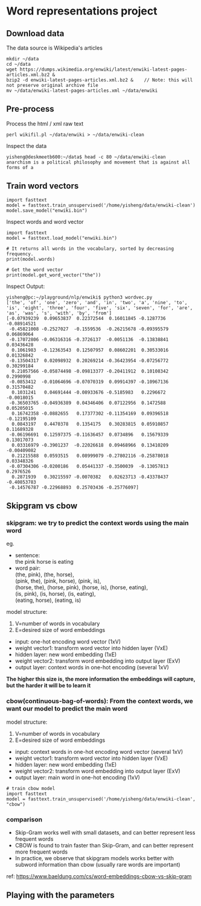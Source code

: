 # Word representations project
## Download data
The data source is Wikipedia's articles
```
mkdir ~/data
cd ~/data
wget https://dumps.wikimedia.org/enwiki/latest/enwiki-latest-pages-articles.xml.bz2 &
bzip2 -d enwiki-latest-pages-articles.xml.bz2 &    // Note: this will not preserve original archive file
mv ~/data/enwiki-latest-pages-articles.xml ~/data/enwiki
```
## Pre-process
Process the html / xml raw text
```
perl wikifil.pl ~/data/enwiki > ~/data/enwiki-clean
```

Inspect the data
```
yisheng@deskmeetb600:~/data$ head -c 80 ~/data/enwiki-clean
anarchism is a political philosophy and movement that is against all forms of a
```

## Train word vectors
```
import fasttext
model = fasttext.train_unsupervised('/home/yisheng/data/enwiki-clean')
model.save_model("enwiki.bin")
```

Inspect words and word vector
```
import fasttext
model = fasttext.load_model("enwiki.bin")

# It returns all words in the vocabulary, sorted by decreasing frequency.
print(model.words)

# Get the word vector
print(model.get_word_vector("the"))
```

Inspect Output:
```
yisheng@pc:~/playground/nlp/enwiki$ python3 wordvec.py
['the', 'of', 'one', 'zero', 'and', 'in', 'two', 'a', 'nine', 'to', 'is', 'eight', 'three', 'four', 'five', 'six', 'seven', 'for', 'are', 'as', 'was', 's', 'with', 'by', 'from']
[-0.07939239  0.09653837  0.22372544  0.16011845 -0.1287736  -0.08914521
 -0.45821008 -0.2527027  -0.1559536  -0.26215678 -0.09395579  0.06869064
 -0.17072806 -0.06316316 -0.3726137  -0.0051136  -0.13838841  0.03436428
  0.1061983  -0.12363543  0.12507957  0.08602201  0.30533016  0.01326842
 -0.13504317  0.02098932  0.20269214 -0.36423954 -0.07256772  0.30299184
  0.21057566 -0.05874498 -0.09813377 -0.20411912  0.10108342  0.2990998
 -0.0853412  -0.01064696 -0.07070319  0.09914397 -0.10967136  0.31570482
  0.1031241   0.04691444 -0.08933676 -0.5185983   0.2296672  -0.0018015
 -0.36503765 -0.04936389  0.04346406  0.07122956  0.1472588   0.05205015
  0.16742358 -0.0882655   0.17377302 -0.11354169  0.09396518 -0.12195109
  0.0843197   0.4470378   0.1354175   0.30283815  0.05910857  0.11689328
 -0.06196691  0.12597375 -0.11636457  0.0734896   0.15679339  0.13017073
  0.03316979 -0.3901237  -0.22026618  0.09468966  0.13410209 -0.00409082
  0.21215588  0.0593515   0.08999079 -0.27802116 -0.25878018  0.03348326
 -0.07304306 -0.0200186   0.05441337 -0.3500039  -0.13057813  0.2976526
  0.2871939   0.30215597 -0.0070382   0.02623713 -0.43378437 -0.40853783
 -0.14576787 -0.22968893  0.25703436 -0.25776097]
```

## Skipgram vs cbow
### skipgram: we try to predict the context words using the main word
eg.  
- sentence:   
    the pink horse is eating  
- word pair:  
    (the, pink), (the, horse),  
	(pink, the), (pink, horse), (pink, is),  
    (horse, the), (horse, pink), (horse, is), (horse, eating),  
    (is, pink), (is, horse), (is, eating),  
    (eating, horse), (eating, is)  

model structure:    
1. V=number of words in vocabulary  
2. E=desired size of word embeddings  

- input: one-hot encoding word vector (1xV)  
- weight vector1: transform word vector into hidden layer (VxE)  
- hidden layer: new word embedding (1xE)  
- weight vector2: transform word embedding into output layer (ExV)  
- output layer: context words in one-hot encoding (several 1xV)  

**The higher this size is, the more information the embeddings will capture, but the harder it will be to learn it**

### cbow(continuous-bag-of-words): From the context words, we want our model to predict the main word
model structure:
1. V=number of words in vocabulary  
2. E=desired size of word embeddings  

- input: context words in one-hot encoding word vector (several 1xV)
- weight vector1: transform word vector into hidden layer (VxE)
- hidden layer: new word embedding (1xE)
- weight vector2: transform word embedding into output layer (ExV)
- output layer: main word in one-hot encoding (1xV)

```
# train cbow model
import fasttext
model = fasttext.train_unsupervised('/home/yisheng/data/enwiki-clean', "cbow")
```

### comparison
- Skip-Gram works well with small datasets, and can better represent less frequent words
- CBOW is found to train faster than Skip-Gram, and can better represent more frequent words
- In practice, we observe that skipgram models works better with subword information than cbow (usually rare words are important)

ref: https://www.baeldung.com/cs/word-embeddings-cbow-vs-skip-gram

## Playing with the parameters
